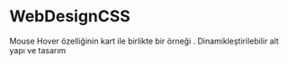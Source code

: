 # WebDesignCSS

Mouse Hover özelliğinin kart ile birlikte bir örneği . Dinamikleştirilebilir alt yapı ve tasarım 
